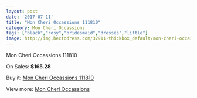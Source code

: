 ```yaml
---
layout: post
date: '2017-07-11'
title: "Mon Cheri Occassions 111810"
category: Mon Cheri Occassions
tags: ["black","rosy","bridesmaid","dresses","little"]
image: http://img.hectodress.com/32911-thickbox_default/mon-cheri-occassions-111810.jpg
---
```

Mon Cheri Occassions 111810

On Sales: **$165.28**
<a href="https://www.hectodress.com/mon-cheri-occassions/15097-mon-cheri-occassions-111810.html"><amp-img layout="responsive" width="600" height="600" src="//img.hectodress.com/32911-thickbox_default/mon-cheri-occassions-111810.jpg" alt="Mon Cheri Occassions 111810 0" /></a>
<a href="https://www.hectodress.com/mon-cheri-occassions/15097-mon-cheri-occassions-111810.html"><amp-img layout="responsive" width="600" height="600" src="//img.hectodress.com/32912-thickbox_default/mon-cheri-occassions-111810.jpg" alt="Mon Cheri Occassions 111810 1" /></a>

Buy it: [Mon Cheri Occassions 111810](https://www.hectodress.com/mon-cheri-occassions/15097-mon-cheri-occassions-111810.html "Mon Cheri Occassions 111810")

View more: [Mon Cheri Occassions](https://www.hectodress.com/271-mon-cheri-occassions "Mon Cheri Occassions")